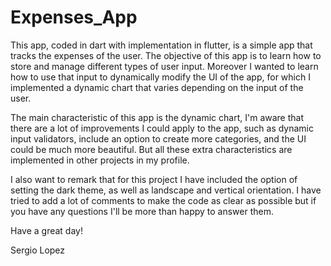 # Expenses_App
 
This app, coded in dart with implementation in flutter, is a simple app that tracks the expenses of the user. The objective of this app is to learn how to store and manage different types of user input. Moreover I wanted to learn how to use that input to dynamically modify the UI of the app, for which I implemented a dynamic chart that varies depending on the input of the user.

The main characteristic of this app is the dynamic chart, I'm aware that there are a lot of improvements I could apply to the app, such as dynamic input  validators, include an option to create more categories, and the UI could be much more beautiful. But all these extra characteristics are implemented in other projects in my profile.

I also want to remark that for this project I have included the option of setting the dark theme, as well as landscape and vertical orientation.
I have tried to add a lot of comments to make the code as clear as possible but if you have any questions I'll be more than happy to answer them.

Have a great day!

Sergio Lopez
